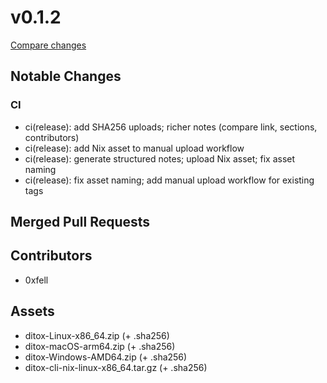 # v0.1.2

[Compare changes](https://github.com/0xfell/ditox/compare/v0.1.1...v0.1.2)

## Notable Changes
### CI
- ci(release): add SHA256 uploads; richer notes (compare link, sections, contributors)
- ci(release): add Nix asset to manual upload workflow
- ci(release): generate structured notes; upload Nix asset; fix asset naming
- ci(release): fix asset naming; add manual upload workflow for existing tags

## Merged Pull Requests

## Contributors
- 0xfell

## Assets
- ditox-Linux-x86_64.zip (+ .sha256)
- ditox-macOS-arm64.zip (+ .sha256)
- ditox-Windows-AMD64.zip (+ .sha256)
- ditox-cli-nix-linux-x86_64.tar.gz (+ .sha256)
